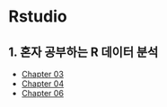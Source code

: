 # Rstudio

## 1. 혼자 공부하는 R 데이터 분석
  * [Chapter 03](https://rpubs.com/KDB/1092828)
  * [Chapter 04](https://file://C:/Users/DaBin/Desktop/Rstudy/Rstudio/Chapter-04.html)
  * [Chapter 06](https://file://C:/Users/DaBin/Desktop/Rstudy/Rstudio/Chpater-06.html)

